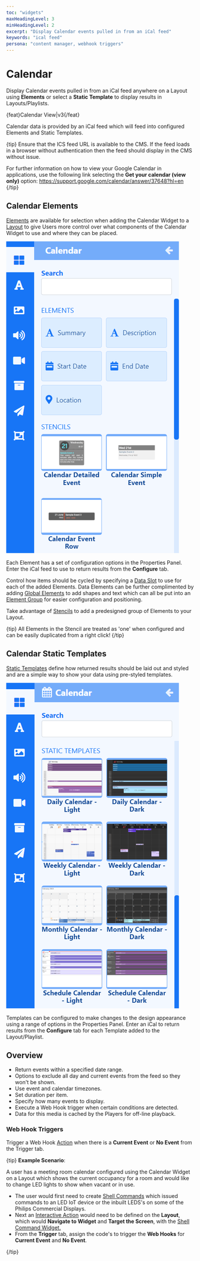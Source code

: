 ```yaml
---
toc: "widgets"
maxHeadingLevel: 3
minHeadingLevel: 2
excerpt: "Display Calendar events pulled in from an iCal feed"
keywords: "ical feed"
persona: "content manager, webhook triggers"
---
```


# Calendar

Display Calendar events pulled in from an iCal feed anywhere on a Layout using **Elements** or select a **Static Template** to display results in Layouts/Playlists.

{feat}Calendar View|v3{/feat}

Calendar data is provided by an iCal feed which will feed into configured Elements and Static Templates.

{tip}
Ensure that the ICS feed URL is available to the CMS. If the feed loads in a browser without authentication then the feed should display in the CMS without issue.

For further information on how to view your Google Calendar in applications, use the following link selecting the **Get your calendar (view only)** option: https://support.google.com/calendar/answer/37648?hl=en
{/tip}

## Calendar Elements

[Elements](layouts_editor#content-data-widgets-and-elements) are available for selection when adding the Calendar Widget to a [Layout](layouts_editor.html) to give Users more control over what components of the Calendar Widget to use and where they can be placed.

![Calendar Elements](img/v4_media_modules_calendar_elements.png)

Each Element has a set of configuration options in the Properties Panel.  Enter the iCal feed to use to return results from the **Configure** tab.

Control how items should be cycled by specifying a [Data Slot](https://test.xibo.org.uk/manual/en/layouts_editor.html#content-data-slots) to use for each of the added Elements. Data Elements can be further complimented by adding [Global Elements](layouts_editor.html#content-global-elements) to add shapes and text which can all be put into an [Element Group](layouts_editor.html#content-grouping-elements) for easier configuration and positioning.

Take advantage of [Stencils](layouts_editor.html#content-stencils) to add a predesigned group of Elements to your Layout. 

{tip}
All Elements in the Stencil are treated as 'one' when configured and can be easily duplicated from a right click!
{/tip}

## Calendar Static Templates

[Static Templates](layouts_editor.html#content-static-templates) define how returned results should be laid out and styled and are a simple way to show your data using pre-styled templates.

![Calendar Elements](img/v4_media_modules_calendar_templates.png)

Templates can be configured to make changes to the design appearance using a range of options in the Properties Panel. Enter an iCal to return results from the **Configure** tab for each Template added to the Layout/Playlist.

## Overview

- Return events within a specified date range.
- Options to exclude all day and current events from the feed so they won't be shown.
- Use event and calendar timezones.
- Set duration per item.
- Specify how many events to display.
- Execute a Web Hook trigger when certain conditions are detected.
- Data for this media is cached by the Players for off-line playback.

### Web Hook Triggers 

Trigger a Web Hook [Action](layouts_interactive_actions.html) when there is a **Current Event** or **No Event** from the Trigger tab.

{tip}
**Example Scenario**:

A user has a meeting room calendar configured using the Calendar Widget on a Layout which shows the current occupancy for a room and would like to change LED lights to show when vacant or in use.

- The user would first need to create [Shell Commands](displays_command_functionality.html#content-shell-commands) which issued commands to an LED IoT device or the inbuilt LEDS's on some of the Philips Commercial Displays.
- Next an [Interactive Action](layouts_interactive_actions.html) would need to be defined on the **Layout**, which would **Navigate to Widget** and **Target the Screen**, with the [Shell Command Widget.](media_module_shellcommand.html) 
- From the **Trigger** tab, assign the code's to trigger the **Web Hooks** for **Current Event** and **No Event**.

{/tip}

